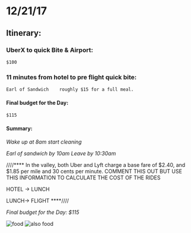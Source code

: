 # 12/21/17 

## Itinerary:

### UberX to quick Bite & Airport:
	$100

### 11 minutes from hotel to pre flight quick bite:	
	Earl of Sandwich 	roughly $15 for a full meal.
    


#### Final budget for the Day:
	$115
    
    
    
 #### Summary:
*Wake up at 8am start cleaning*

*Earl of sandwich by 10am
Leave by 10:30am*


////****
In the valley, both Uber and Lyft charge a base fare of $2.40, and $1.85 per mile and 30 cents per minute. COMMENT THIS OUT BUT USE THIS INFORMATION TO CALCULATE THE COST OF THE RIDES

HOTEL -> LUNCH

LUNCH-> FLIGHT
****////

*Final budget for the Day:
	$115*
    
    
![food](https://i.imgur.com/JUHzcn6.png)
![also food](https://i.imgur.com/Jv4Mnp6.png)